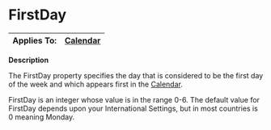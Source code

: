 




<h1 class="heading"><span class="name">FirstDay</span></h1>

| Applies To: | [Calendar](../a-z/calendar.md) |
| --- | ---  |


**Description**


The FirstDay property specifies the day that is considered to be the first day of the week and which appears first in the [Calendar](../a-z/calendar.md).


FirstDay is an integer whose value is in the range 0-6. The default value for FirstDay depends upon your International Settings, but in most countries is 0 meaning Monday.



